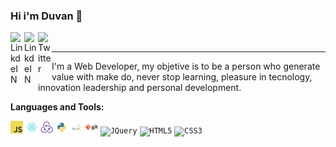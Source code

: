 ### Hi i'm Duvan 👋

<a target="_blank" href="https://www.linkedin.com/in/duv%C3%A1n-moreno-cardona-767513171/">
  <img align="left" alt="LinkdeIN" width="22px" src="https://www.flaticon.com/svg/vstatic/svg/174/174857.svg?token=exp=1614463069~hmac=b168566c0364dd15023a3c5763472481" />
</a>
<a target="_blank" href="https://www.linkedin.com/in/duv%C3%A1n-moreno-cardona-767513171/">
  <img align="left" alt="LinkdeIN" width="22px" src="https://cdn4.iconfinder.com/data/icons/logos-and-brands-1/512/84_Dev_logo_logos-512.png" />
</a>
<a target="_blank" href="https://twitter.com/DuvanMorenoCar1">
  <img align="left" alt="Twitter" width="22px" src="https://www.flaticon.com/svg/vstatic/svg/174/174876.svg?token=exp=1614463146~hmac=b58510c76f5f46095398fc6df1e7addc" />
</a>



</br>

----

I'm a Web Developer, my objetive is to be a person who generate value with make do, never stop learning, pleasure in tecnology, innovation leadership and personal development.

**Languages and Tools:**

<code><img height="20" title="Javascript" src="https://raw.githubusercontent.com/github/explore/80688e429a7d4ef2fca1e82350fe8e3517d3494d/topics/javascript/javascript.png"></code>
<code><img height="20" title="React" src="https://raw.githubusercontent.com/github/explore/80688e429a7d4ef2fca1e82350fe8e3517d3494d/topics/react/react.png"></code>
<code><img height="20" title="Redux" src="https://raw.githubusercontent.com/github/explore/80688e429a7d4ef2fca1e82350fe8e3517d3494d/topics/redux/redux.png"></code>
<code><img height="20" title="Python" src="https://raw.githubusercontent.com/github/explore/80688e429a7d4ef2fca1e82350fe8e3517d3494d/topics/python/python.png"></code>
<code><img height="20" title="MySQL" src="https://raw.githubusercontent.com/github/explore/80688e429a7d4ef2fca1e82350fe8e3517d3494d/topics/mysql/mysql.png"></code>
<code><img height="20" title="Git" src="https://raw.githubusercontent.com/github/explore/80688e429a7d4ef2fca1e82350fe8e3517d3494d/topics/git/git.png"></code>
<code><img height="20" title="JQuery" src="https://icons-for-free.com/iconfiles/png/512/logo+icon-1320190791807406540.png"></code>
<code><img height="20" title="HTML5" src="https://icons-for-free.com/iconfiles/png/512/develop+html+language+layout+markup+programming+icon-1320165729268863150.png"></code>
<code><img height="20" title="CSS3" src="https://cdn.pixabay.com/photo/2017/08/05/11/16/logo-2582747_960_720.png"></code>

<!--
**DuvanMorenoCardona/DuvanMorenoCardona** is a ✨ _special_ ✨ repository because its `README.md` (this file) appears on your GitHub profile.

Here are some ideas to get you started:

- 🔭 I’m currently working on ...
- 🌱 I’m currently learning ...
- 👯 I’m looking to collaborate on ...
- 🤔 I’m looking for help with ...
- 💬 Ask me about ...
- 📫 How to reach me: ...
- 😄 Pronouns: ...
- ⚡ Fun fact: ...
-->
